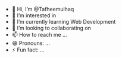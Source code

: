 - 👋 Hi, I’m @Tafheemulhaq
- 👀 I’m interested in
- 🌱 I’m currently learning Web Development
- 💞️ I’m looking to collaborating on 
- 📫 How to reach me ... 
- 😄 Pronouns: ...
- ⚡ Fun fact: ...

<!---
Tafheemulhaq/Tafheemulhaq is a ✨ special ✨ repository because its `README.md` (this file) appears on your GitHub profile.
You can click the Preview link to take a look at your changes.
--->
